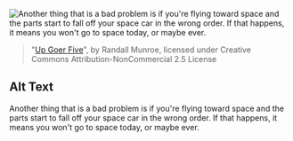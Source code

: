 ![Another thing that is a bad problem is if you're flying toward space and the parts start to fall off your space car in the wrong order. If that happens, it means you won't go to space today, or maybe ever.](https://imgs.xkcd.com/comics/up_goer_five.png)
> "[Up Goer Five](https://xkcd.com/1133/)", by Randall Munroe, licensed under Creative Commons Attribution-NonCommercial 2.5 License

## Alt Text
Another thing that is a bad problem is if you're flying toward space and the parts start to fall off your space car in the wrong order. If that happens, it means you won't go to space today, or maybe ever.

